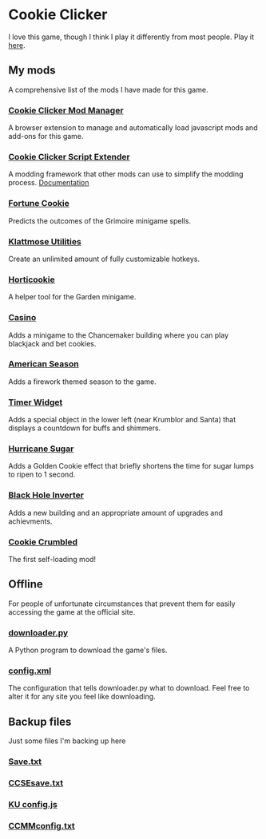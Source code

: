 # Cookie Clicker

I love this game, though I think I play it differently from most people. Play it [here](https://orteil.dashnet.org/cookieclicker/).

## My mods

A comprehensive list of the mods I have made for this game.

### [Cookie Clicker Mod Manager](https://github.com/klattmose/CookieClickerModManager)

A browser extension to manage and automatically load javascript mods and add-ons for this game.

### [Cookie Clicker Script Extender](https://klattmose.github.io/CookieClicker/CCSE.js)

A modding framework that other mods can use to simplify the modding process. [Documentation](https://klattmose.github.io/CookieClicker/CCSE-POCs/)

### [Fortune Cookie](https://klattmose.github.io/CookieClicker/FortuneCookie.js)

Predicts the outcomes of the Grimoire minigame spells.

### [Klattmose Utilities](https://klattmose.github.io/CookieClicker/KlattmoseUtilities.js)

Create an unlimited amount of fully customizable hotkeys.

### [Horticookie](https://klattmose.github.io/CookieClicker/Horticookie.js)

A helper tool for the Garden minigame.

### [Casino](https://klattmose.github.io/CookieClicker/minigameCasino.js)

Adds a minigame to the Chancemaker building where you can play blackjack and bet cookies.

### [American Season](https://klattmose.github.io/CookieClicker/AmericanSeason.js)

Adds a firework themed season to the game.

### [Timer Widget](https://klattmose.github.io/CookieClicker/CCSE-POCs/TimerWidget.js)

Adds a special object in the lower left (near Krumblor and Santa) that displays a countdown for buffs and shimmers.

### [Hurricane Sugar](https://klattmose.github.io/CookieClicker/CCSE-POCs/HurricaneSugar.js)

Adds a Golden Cookie effect that briefly shortens the time for sugar lumps to ripen to 1 second.

### [Black Hole Inverter](https://klattmose.github.io/CookieClicker/CCSE-POCs/BlackholeInverter.js)

Adds a new building and an appropriate amount of upgrades and achievments.

### [Cookie Crumbled](https://klattmose.github.io/CookieClicker/CookieCrumbled.js)

The first self-loading mod!

## Offline

For people of unfortunate circumstances that prevent them for easily accessing the game at the official site.

### [downloader.py](https://klattmose.github.io/CookieClicker/downloader.py)

A Python program to download the game's files.

### [config.xml](https://klattmose.github.io/CookieClicker/config.xml)

The configuration that tells downloader.py what to download. Feel free to alter it for any site you feel like downloading.

## Backup files

Just some files I'm backing up here

### [Save.txt](https://klattmose.github.io/CookieClicker/Save.txt)
### [CCSEsave.txt](https://klattmose.github.io/CookieClicker/CCSEsave.txt)
### [KU config.js](https://klattmose.github.io/CookieClicker/KU%20config.js)
### [CCMMconfig.txt](https://klattmose.github.io/CookieClicker/CCMMconfig.txt)

